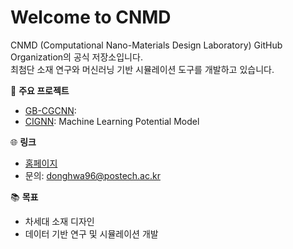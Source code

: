 # Welcome to CNMD

CNMD (Computational Nano-Materials Design Laboratory) GitHub Organization의 공식 저장소입니다.  
최첨단 소재 연구와 머신러닝 기반 시뮬레이션 도구를 개발하고 있습니다.

🌟 **주요 프로젝트**
- [GB-CGCNN](https://github.com/CNMD-POSTECH/GB-CGCNN):
- [CIGNN](https://github.com/CNMD-POSTECH/CIGNN): Machine Learning Potential Model

🌐 **링크**
- [홈페이지](https://cnmd.postech.ac.kr/)
- 문의: [donghwa96@postech.ac.kr](mailto:donghwa96@postech.ac.kr)

📚 **목표**
- 차세대 소재 디자인
- 데이터 기반 연구 및 시뮬레이션 개발
